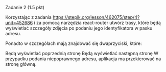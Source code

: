 Zadanie 2 (1.5 pkt)

Korzystając z zadania https://stepik.org/lesson/462075/step/4?unit=452686 i za pomocą narzędzia react-router utwórz trasy, które będą wyświetlać szczegóły zdjęcia po podaniu jego identyfikatora w pasku adresu.

Ponadto w szczegółach mają znajdować się dwaprzyciski, które:

Będą wyświetlać poprzednią stronę
Będą wyświetlać następną stronę
W przypadku podania niepoprawnego adresu, aplikacja ma przekierować na stronę główną.
